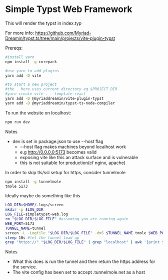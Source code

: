 # Simple Typst Web Framework

This will render the typst in index.typ

For more info:
https://github.com/Myriad-Dreamin/typst.ts/tree/main/projects/vite-plugin-typst

Prereqs:

```bash
#install yarn
npm install -g corepack

#use yarn to add plugins
yarn add -D vite

#to start a new project
#the . here uses current directory eg $PROJECT_DIR
#yarn create vite . --template react 
yarn add -D @myriaddreamin/vite-plugin-typst
yarn add -D @myriaddreamin/typst-ts-node-compiler
```

To run the website on localhost:
```bash
npm run dev
```
Notes
* dev is set in package.json to use --host flag
	* --host flag makes machines beyond localhost work
	* e.g http://0.0.0.0:5173 becomes valid
	* exposing vite like this an attack surface and is vulnerable
	* this is not suitable for production(cf nginx, apache) 

In order to skip tls/ssl setup for https, consider tunnelmole
```bash
npm install -g tunnelmole
tmole 5173
```

Ideally maybe do something like this
```bash
LOG_DIR=$HOME/.logs/screen
mkdir -p $LOG_DIR
LOG_FILE=simpletypst-web.log
rm "$LOG_DIR/$LOG_FILE" #assuming you are running again
WEB_PORT=5173
TUNNEL_NAME=tunnel
screen -L -Logfile "$LOG_DIR/$LOG_FILE" -dmS $TUNNEL_NAME tmole $WEB_PORT
sleep 10s #let the tunnel load up
grep "https://" "$LOG_DIR/$LOG_FILE" | grep "localhost" | awk '{print $1}'
```
Notes
* What this does is run the tunnel and then return the https address for the service.
* The vite config has been set to accept .tunnelmole.net as a host
